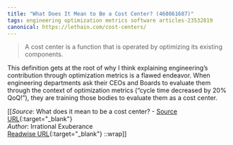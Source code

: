 ```yaml
---
title: "What Does It Mean to Be a Cost Center? (460861687)"
tags: engineering optimization metrics software articles-23532819
canonical: https://lethain.com/cost-centers/
---
```


> A cost center is a function that is operated by optimizing its existing components.

This definition gets at the root of why I think explaining engineering’s contribution through optimization metrics is a flawed endeavor. When engineering departments ask their CEOs and Boards to evaluate them through the context of optimization metrics (“cycle time decreased by 20% QoQ!”), they are training those bodies to evaluate them as a cost center.


[[_Source_: What does it mean to be a cost center? - [Source URL](https://lethain.com/cost-centers/){:target="_blank"}<br>
_Author_: Irrational Exuberance<br>
[Readwise URL](https://readwise.io/open/460861687){:target="_blank"}
::wrap]]